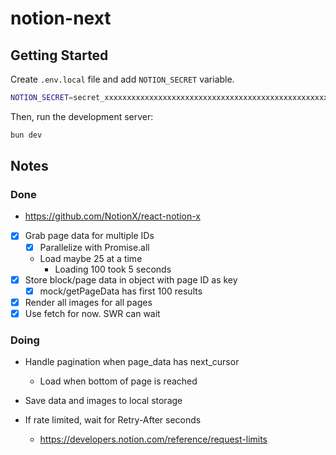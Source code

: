 # notion-next

## Getting Started

Create `.env.local` file and add `NOTION_SECRET` variable.

```bash
NOTION_SECRET=secret_xxxxxxxxxxxxxxxxxxxxxxxxxxxxxxxxxxxxxxxxxxxxxxxxxxxxxxxxxxxxxxxx
```

Then, run the development server:

```bash
bun dev
```

## Notes

### Done

- https://github.com/NotionX/react-notion-x
- [x] Grab page data for multiple IDs
  - [x] Parallelize with Promise.all
  - Load maybe 25 at a time
    - Loading 100 took 5 seconds
- [x] Store block/page data in object with page ID as key
  - [x] mock/getPageData has first 100 results
- [x] Render all images for all pages
- [x] Use fetch for now. SWR can wait

### Doing

- Handle pagination when page_data has next_cursor
  - Load when bottom of page is reached
- Save data and images to local storage

- If rate limited, wait for Retry-After seconds
  - https://developers.notion.com/reference/request-limits